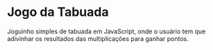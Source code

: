 # Jogo da Tabuada
Joguinho simples de tabuada em JavaScript, onde o usuário tem que adivinhar os resultados das multiplicações para ganhar pontos.
